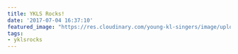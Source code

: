 ```yaml
---
title: YKLS Rocks!
date: '2017-07-04 16:37:10'
featured_image: "https://res.cloudinary.com/young-kl-singers/image/upload/c_scale,h_600/v1520596676/ykls_ROCKS__4_LR_FB_ad.png" 
tags:
- yklsrocks
---
```



